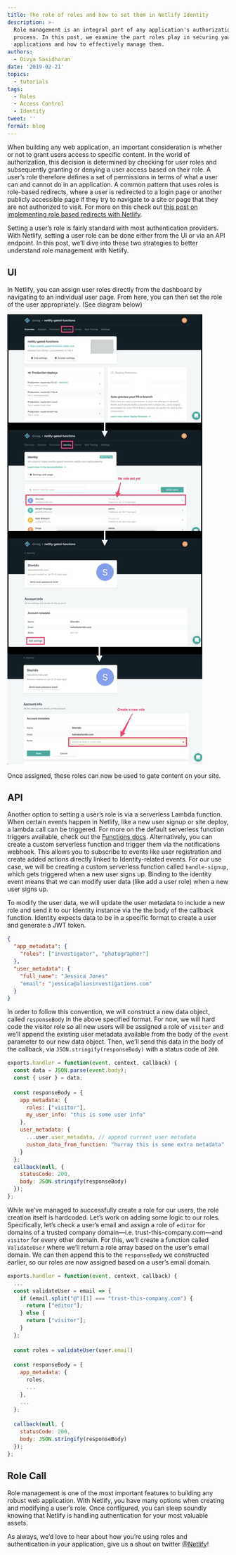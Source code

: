 ```yaml
---
title: The role of roles and how to set them in Netlify Identity
description: >-
  Role management is an integral part of any application's authorization
  process. In this post, we examine the part roles play in securing your
  applications and how to effectively manage them. 
authors:
  - Divya Sasidharan
date: '2019-02-21'
topics:
  - tutorials
tags:
  - Roles
  - Access Control
  - Identity
tweet: ''
format: blog
---
```

When building any web application, an important consideration is whether or not to grant users access to specific content. In the world of authorization, this decision is determined by checking for user roles and subsequently granting or denying a user access based on their role. A user’s role therefore defines a set of permissions in terms of what a user can and cannot do in an application. A common pattern that uses roles is role-based redirects, where a user is redirected to a login page or another publicly accessible page if they try to navigate to a site or page that they are not authorized to visit. For more on this check out [this post on implementing role based redirects with Netlify](https://www.netlify.com/blog/2019/01/31/restrict-access-to-your-sites-with-role-based-redirects/). 

Setting a user’s role is fairly standard with most authentication providers. With Netlify, setting a user role can be done either from the UI or via an API endpoint. In this post, we’ll dive into these two strategies to better understand role management with Netlify.

## UI

In Netlify, you can assign user roles directly from the dashboard by navigating to an individual user page. From here, you can then set the role of the user appropriately. (See diagram below)


![Workflow of setting a user role through the Netlify UI](/v3/img/blog/set-role-identity.jpg)


Once assigned, these roles can now be used to gate content on your site. 

## API 

Another option to setting a user’s role is via a serverless Lambda function. When certain events happen in Netlify, like a new user signup or site deploy, a lambda call can be triggered. For more on the default serverless function triggers available, check out the [Functions docs](https://www.netlify.com/docs/functions/#event-triggered-functions). Alternatively, you can create a custom serverless function and trigger them via the notifications webhook. This allows you to subscribe to events like user registration and create added actions directly linked to Identity-related events. For our use case, we will be creating a custom serverless function called `handle-signup`, which gets triggered when a new user signs up. Binding to the identity event means that we can modify user data (like add a user role) when a new user signs up.   

To modify the user data, we will update the user metadata to include a new role and send it to our Identity instance via the the body of the callback function. Identity expects data to be in a specific format to create a user and generate a JWT token.

```json
{
  "app_metadata": {
    "roles": ["investigator", "photographer"]
  },
  "user_metadata": {
    "full_name": "Jessica Jones"
    "email": "jessica@aliasinvestigations.com"
  }
}
```

In order to follow this convention, we will construct a new data object, called `responseBody` in the above specified format. For now, we will hard code the visitor role so all new users will be assigned a role of `visitor` and we’ll append the existing user metadata available from the body of the `event` parameter to our new data object. Then, we’ll send this data in the body of the callback, via `JSON.stringify(responseBody)` with a status code of `200`.

```js
exports.handler = function(event, context, callback) {
  const data = JSON.parse(event.body);
  const { user } = data;
    
  const responseBody = {
    app_metadata: {
      roles: ["visitor"],
      my_user_info: "this is some user info"
    },
    user_metadata: {
      ...user.user_metadata, // append current user metadata
      custom_data_from_function: "hurray this is some extra metadata"
    }
  };
  callback(null, {
    statusCode: 200,
    body: JSON.stringify(responseBody)
  });
};
```

While we’ve managed to successfully create a role for our users, the role creation itself is hardcoded. Let’s work on adding some logic to our roles. Specifically, let’s check a user’s email and assign a role of `editor` for domains of a trusted company domain—i.e. trust-this-company.com—and  `visitor` for every other domain. For this, we’ll create a function called `ValidateUser` where we’ll return a role array based on the user’s email domain. We can then append this to the `responseBody` we constructed earlier, so our roles are now assigned based on a user’s email domain.

```js
exports.handler = function(event, context, callback) {
  ...
  const validateUser = email => {
    if (email.split("@")[1] === "trust-this-company.com") {
      return ["editor"];
    } else {
      return ["visitor"];
    }
  };
    
  const roles = validateUser(user.email)
    
  const responseBody = {
    app_metadata: {
      roles,
      ...
    },
    ...
  };
      
  callback(null, {
    statusCode: 200,
    body: JSON.stringify(responseBody)
  });
};
```

## Role Call

Role management is one of the most important features to building any robust web application. With Netlify, you have many options when creating and modifying a user’s role. Once configured, you can sleep soundly knowing that Netlify is handling authentication for your most valuable assets.

As always, we’d love to hear about how you’re using roles and authentication in your application, give us a shout on twitter [@Netlify](https://twitter.com/netlify)! 

